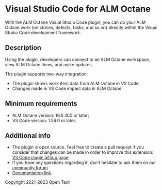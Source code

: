 # Visual Studio Code for ALM Octane

With the ALM Octane Visual Studio Code plugin, you can do your ALM Octane work (on stories, defects, tasks, and so on) directly within the Visual Studio Code development framework.

## Description

Using the plugin, developers can connect to an ALM Octane workspace, view ALM Octane items, and make updates.

The plugin supports two-way integration:
- The plugin shows work item data from ALM Octane in VS Code;
- Changes made in VS Code impact data in ALM Octane.

## Minimum requirements
- ALM Octane version: 16.0.300 or later;
- VS Code version: 1.56.0 or later.

## Additional info

- The plugin is open source. Feel free to create a pull request if you consider that changes can be made in order to improve this extension: [VS Code plugin github page]( https://github.com/MicroFocus/octane-vscode-plugin ).
- If you have any questions regarding it, don't hesitate to ask them on our [community forum](https://community.microfocus.com/adtd/alm_octane/f/restapibeta).
- [Documentation link](https://admhelp.microfocus.com/octane/en/latest/Online/Content/UserGuide/how-work-in-VSCode.htm).


Copyright 2021-2023 Open Text